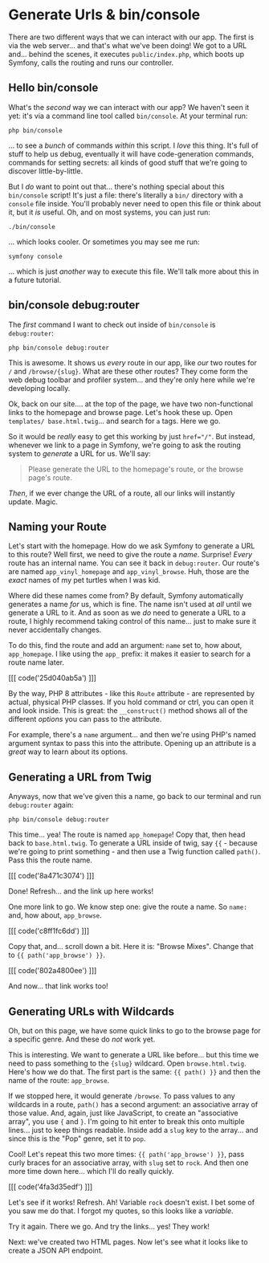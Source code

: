 # Generate Urls & bin/console

There are two different ways that we can interact with our app. The first is
via the web server... and that's what we've been doing! We got to a URL and...
behind the scenes, it executes `public/index.php`, which boots up Symfony, calls
the routing and runs our controller.

## Hello bin/console

What's the *second* way we can interact with our app? We haven't seen it yet: it's
via a command line tool called `bin/console`. At your terminal run:

```terminal
php bin/console
```

... to see a *bunch* of commands *within* this script. I *love* this thing. It's
full of stuff to help us debug, eventually it will have code-generation commands,
commands for setting secrets: all kinds of good stuff that we're going to discover
little-by-little.

But I *do* want to point out that... there's nothing special about this `bin/console`
script! It's just a file: there's literally a `bin/` directory with a `console`
file inside. You'll probably never need to open this file or think about it, but
it *is* useful. Oh, and on most systems, you can just run:

```terminal
./bin/console
```

... which looks cooler. Or sometimes you may see me run:

```terminal
symfony console
```

... which is just *another* way to execute this file. We'll talk more about this
in a future tutorial.

## bin/console debug:router

The *first* command I want to check out inside of `bin/console` is `debug:router`:

```terminal-silent
php bin/console debug:router
```

This is awesome. It shows us *every* route in our app, like *our* two routes
for `/` and `/browse/{slug}`. What are these other routes? They come form the
web debug toolbar and profiler system... and they're only here while we're
developing locally.

Ok, back on our site.... at the top of the page, we have two non-functional links
to the homepage and browse page. Let's hook these up. Open `templates/
base.html.twig`... and search for `a` tags. Here we go.

So it would be *really* easy to get this working by just `href="/"`. But instead,
whenever we link to a page in Symfony, we're going to ask the routing system to
*generate* a URL for us. We'll say:

> Please generate the URL to the homepage's route, or the browse page's route.

*Then*, if we ever change the URL of a route, all our links will instantly update.
Magic.

## Naming your Route

Let's start with the homepage. How do we ask Symfony to generate a URL to this
route? Well first, we need to give the route a *name*. Surprise! *Every* route has
an internal name. You can see it back in `debug:router`. Our route's are
named `app_vinyl_homepage` and `app_vinyl_browse`. Huh, those are the *exact*
names of my pet turtles when I was kid.

Where did these names come from? By default, Symfony automatically generates a name
*for* us, which is fine. The name isn't used at *all* until we generate a URL to it.
And as soon as we *do* need to generate a URL to a route, I highly recommend
taking control of this name... just to make sure it never accidentally changes.

To do this, find the route and add an argument: `name` set to, how about,
`app_homepage`. I like using the `app_` prefix: it makes it easier to search
for a route name later.

[[[ code('25d040ab5a') ]]]

By the way, PHP 8 attributes - like this `Route` attribute - are represented by
actual, physical PHP classes. If you hold command or ctrl, you can open it and look
inside. This is great: the `__construct()` method shows all of the different
*options* you can pass to the attribute.

For example, there's a `name` argument... and then we're using PHP's named
argument syntax to pass this into the attribute. Opening up an attribute is a
*great* way to learn about its options.

## Generating a URL from Twig

Anyways, now that we've given this a name, go back to our terminal and run
`debug:router` again:

```terminal-silent
php bin/console debug:router
```

This time... yea! The route is named `app_homepage`! Copy that, then head back
to `base.html.twig`. To generate a URL inside of twig, say `{{` - because
we're going to print something - and then use a Twig function called `path()`.
Pass this the route name.

[[[ code('8a471c3074') ]]]

Done! Refresh... and the link up here works!

One more link to go. We know step one: give the route a name. So `name:` and, how
about, `app_browse`.

[[[ code('c8ff1fc6dd') ]]]

Copy that, and... scroll down a bit. Here it is: "Browse Mixes". Change that
to `{{ path('app_browse') }}`.

[[[ code('802a4800ee') ]]]

And now... that link works too!

## Generating URLs with Wildcards

Oh, but on this page, we have some quick links to go to the browse page for a specific
genre. And these do *not* work yet.

This is interesting. We want to generate a URL like before... but this time we need
to pass something to the `{slug}` wildcard. Open `browse.html.twig`. Here's how
we do that. The first part is the same: `{{ path() }}` and then the name
of the route: `app_browse`.

If we stopped here, it would generate `/browse`. To pass values to any wildcards
in a route, `path()` has a second argument: an associative array of those value.
And, again, just like JavaScript, to create an "associative array", you use
`{` and `}`. I'm going to hit enter to break this onto multiple lines... just
to keep things readable. Inside add a `slug` key to the array... and since this is
the "Pop" genre, set it to `pop`.

Cool! Let's repeat this two more times: `{{ path('app_browse') }}`, pass curly
braces for an associative array, with `slug` set to `rock`. And then one more time
down here... which I'll do really quickly.

[[[ code('4fa3d35edf') ]]]

Let's see if it works! Refresh. Ah! Variable `rock` doesn't exist. I bet some of
you saw me do that. I forgot my quotes, so this looks like a *variable*.

Try it again. There we go. And try the links... yes! They work!

Next: we've created two HTML pages. Now let's see what it looks like to create
a JSON API endpoint.
